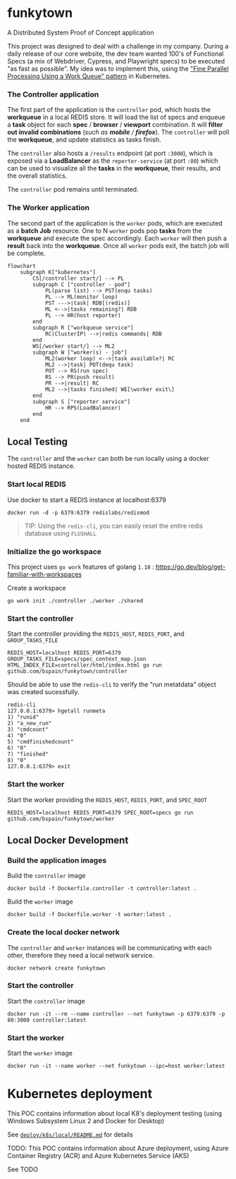 # funkytown
A Distributed System Proof of Concept application

This project was designed to deal with a challenge in my company.  During a daily release of our core website, the dev team wanted 100's of Functional Specs (a mix of Webdriver, Cypress, and Playwright specs) to be executed "as fast as possible".  My idea was to implement this, using the ["Fine Parallel Processing Using a Work Queue" pattern](https://kubernetes.io/docs/tasks/job/fine-parallel-processing-work-queue/) in Kubernetes.

### The **Controller** application
The first part of the application is the `controller` pod, which hosts the **workqueue** in a local REDIS store.  It will load the list of specs and enqueue a **task** object for each **spec** / **browser** / **viewport** combination.  It will **filter out invalid combinations** (_such as **mobile** / **firefox**_). The `controller` will poll the **workqueue**, and update statistics as tasks finish.

The `controller` also hosts a `/results` endpoint (at port `:3000`), which is exposed via a **LoadBalancer** as the `reporter-service` (at port `:80`) which can be used to visualize all the **tasks** in the **workqueue**, their results, and the overall statistics.

The `controller` pod remains until terminated.

### The **Worker** application
The second part of the application is the `worker` pods, which are executed as a **batch Job** resource.  One to N `worker` pods pop **tasks** from the **workqueue** and execute the spec accordingly.  Each `worker` will then push a **result** back into the **workqueue**.  Once all `worker` pods exit, the batch job will be complete.


```mermaid
flowchart
    subgraph K["kubernetes"]
        CS[/controller start/] --> PL
        subgraph C ["controller - pod"]
            PL(parse list) --> PST(enqu tasks)
            PL --> ML(monitor loop)
            PST --->|task| RDB[(redis)]
            ML <-->|tasks remaining?| RDB
            PL --> HR(host reporter)
        end
        subgraph R ["workqueue service"]
            RC(ClusterIP) -->|redis commands| RDB
        end
        WS[/worker start/] --> ML2
        subgraph W ["worker(s) - job"]
            ML2(worker loop) <-->|task available?| RC
            ML2 -->|task| POT(dequ task)
            POT --> RS(run spec)
            RS --> PR(push result)
            PR -->|result| RC
            ML2 -->|tasks finished| WE[\worker exit\]
        end
        subgraph S ["reporter service"]
            HR --> RPS(LoadBalancer)
        end
    end
```

## Local Testing 
The `controller` and the `worker` can both be run locally using a docker hosted REDIS instance.

### Start local REDIS
Use docker to start a REDIS instance at localhost:6379
```
docker run -d -p 6379:6379 redislabs/redismod
```

> TIP: Using the `redis-cli`, you can easily reset the entire redis database using `FLUSHALL`

### Initialize the go workspace
This project uses `go work` features of golang `1.18` : https://go.dev/blog/get-familiar-with-workspaces

Create a workspace
```
go work init ./controller ./worker ./shared
```

### Start the controller
Start the controller providing the `REDIS_HOST`, `REDIS_PORT`, and `GROUP_TASKS_FILE`
```
REDIS_HOST=localhost REDIS_PORT=6379 GROUP_TASKS_FILE=specs/spec_context_map.json HTML_INDEX_FILE=controller/html/index.html go run github.com/bspain/funkytown/controller
```

Should be able to use the `redis-cli` to verify the "run metatdata" object was created sucessfully.
```
redis-cli
127.0.0.1:6379> hgetall runmeta
1) "runid"
2) "a_new_run"
3) "cmdcount"
4) "0"
5) "cmdfinishedcount"
6) "0"
7) "finished"
8) "0"
127.0.0.1:6379> exit
```

### Start the worker
Start the worker providing the `REDIS_HOST`, `REDIS_PORT`, and `SPEC_ROOT`
```
REDIS_HOST=localhost REDIS_PORT=6379 SPEC_ROOT=specs go run github.com/bspain/funkytown/worker
```

## Local Docker Development

### <a name="ldd-build"></a>Build the application images
Build the `controller` image
```
docker build -f Dockerfile.controller -t controller:latest .
```

Build the `worker` image
```
docker build -f Dockerfile.worker -t worker:latest .
```

### Create the local docker network
The `controller` and `worker` instances will be communicating with each other, therefore they need a local network service.

```
docker network create funkytown
```

### Start the controller
Start the `controller` image

```
docker run -it --rm --name controller --net funkytown -p 6379:6379 -p 80:3000 controller:latest
```

### Start the worker
Start the `worker` image

```
docker run -it --name worker --net funkytown --ipc=host worker:latest
```

# Kubernetes deployment

This POC contains information about local K8's deployment testing (using Windows Subsystem Linux 2 and Docker for Desktop)

See [`deploy/k8s/local/README.md`](deploy/k8s/local/README.md) for details


TODO: This POC contains information about Azure deployment, using Azure Container Registry (ACR) and Azure Kubernetes Service (AKS)

See TODO
